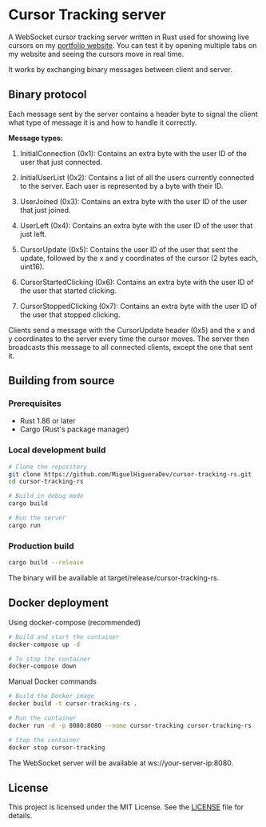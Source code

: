 # Cursor Tracking server

A WebSocket cursor tracking server written in Rust used for showing live cursors on my [portfolio website](https://miguelhiguera.dev). You can test it by opening multiple tabs on my website and seeing the cursors move in real time.
 
It works by exchanging binary messages between client and server.

## Binary protocol

Each message sent by the server contains a header byte to signal the client what type of message it is and how to handle it correctly.

**Message types:**

1. InitialConnection (0x1): Contains an extra byte with the user ID of the user that just connected.

2. InitialUserList (0x2): Contains a list of all the users currently connected to the server. Each user is represented by a byte with their ID.

3. UserJoined (0x3): Contains an extra byte with the user ID of the user that just joined.

4. UserLeft (0x4): Contains an extra byte with the user ID of the user that just left.

5. CursorUpdate (0x5): Contains the user ID of the user that sent the update, followed by the x and y coordinates of the cursor (2 bytes each, uint16).

6. CursorStartedClicking (0x6): Contains an extra byte with the user ID of the user that started clicking.

7. CursorStoppedClicking (0x7): Contains an extra byte with the user ID of the user that stopped clicking.

Clients send a message with the CursorUpdate header (0x5) and the x and y coordinates to the server every time the cursor moves. The server then broadcasts this message to all connected clients, except the one that sent it.

## Building from source

### Prerequisites
- Rust 1.86 or later
- Cargo (Rust's package manager)

### Local development build
```bash
# Clone the repository
git clone https://github.com/MiguelHigueraDev/cursor-tracking-rs.git
cd cursor-tracking-rs

# Build in debug mode
cargo build

# Run the server
cargo run
```

### Production build
```bash
cargo build --release
```
The binary will be available at target/release/cursor-tracking-rs.

## Docker deployment

Using docker-compose (recommended)

```bash
# Build and start the container
docker-compose up -d

# To stop the container
docker-compose down
```

Manual Docker commands

```bash
# Build the Docker image
docker build -t cursor-tracking-rs .

# Run the container
docker run -d -p 8080:8080 --name cursor-tracking cursor-tracking-rs

# Stop the container
docker stop cursor-tracking
```

The WebSocket server will be available at ws://your-server-ip:8080.

## License

This project is licensed under the MIT License. See the [LICENSE](LICENSE) file for details.

